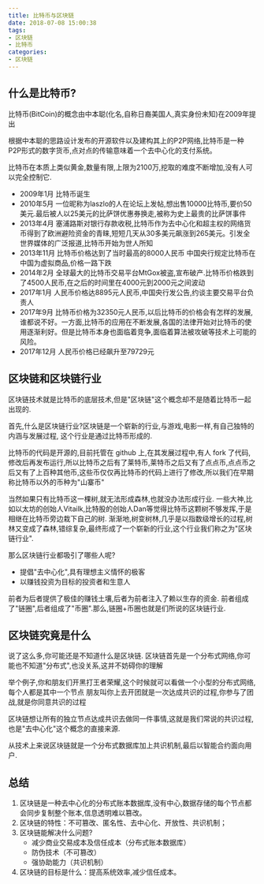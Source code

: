 ```yaml
---
title: 比特币与区块链
date: 2018-07-08 15:00:38
tags:
- 区块链
- 比特币
categories: 
- 区块链
---
```



## 什么是比特币?

比特币(BitCoin)的概念由中本聪(化名,自称日裔美国人,真实身份未知)在2009年提出

根据中本聪的思路设计发布的开源软件以及建构其上的P2P网络,比特币是一种P2P形式的数字货币,点对点的传输意味着一个去中心化的支付系统。

比特币在本质上类似黄金,数量有限,上限为2100万,挖取的难度不断增加,没有人可以完全控制它.
<!-- more -->
* 2009年1月 比特币诞生
* 2010年5月 一位昵称为laszlo的人在论坛上发帖,想出售10000比特币,要价50美元.最后被人以25美元的比萨饼优惠券换走,被称为史上最贵的比萨饼事件
* 2013年4月 塞浦路斯对银行存款收税,比特币作为去中心化和超主权的网络货币得到了欧洲避险资金的青睐,短短几天从30多美元飙涨到265美元。引发全世界媒体的广泛报道,比特币开始为世人所知
* 2013年11月 比特币价格达到了当时最高的8000人民币 中国央行规定比特币在中国为虚拟商品,价格一路下跌
* 2014年2月 全球最大的比特币交易平台MtGox被盗,宣布破产.比特币价格跌到了4500人民币,在之后的时间里在4000元到2000元之间波动
* 2017年1月 人民币价格达8895元人民币,中国央行发公告,约谈主要交易平台负责人
* 2017年9月 比特币价格为32350元人民币,以后比特币的价格会有怎样的发展,谁都说不好。一方面,比特币的应用在不断发展,各国的法律开始对比特币的使用逐渐利好。但是比特币本身也面临着竞争,面临着算法被攻破等技术上可能的风险。
* 2017年12月 人民币价格已经飙升至79729元

## 区块链和区块链行业

区块链技术就是比特币的底层技术,但是"区块链"这个概念却不是随着比特币一起出现的.

首先,什么是区块链行业?区块链是一个崭新的行业,与游戏,电影一样,有自己独特的内涵与发展过程,
这个行业是通过比特币形成的.

比特币的代码是开源的,目前托管在 github 上,在其发展过程中,有人 fork 了代码,修改后再发布运行,所以比特币之后有了莱特币,莱特币之后又有了点点币,点点币之后又有了上百种其他币,这些币仅仅再比特币的代码上进行了修改,所以我们在早期称比特币以外的币种为"山寨币"

当然如果只有比特币这一棵树,就无法形成森林,也就没办法形成行业.
一些大神,比如以太坊的创始人Vitailk,比特股的创始人Dan等觉得比特币这颗树不够发挥,于是相继在比特币旁边栽下自己的树.
渐渐地,树变树林,几乎是以指数级增长的过程,树林又变成了森林,错综复杂,最终形成了一个崭新的行业,这个行业我们称之为"区块链行业".

那么区块链行业都吸引了哪些人呢?

* 提倡"去中心化",具有理想主义情怀的极客
* 以赚钱投资为目标的投资者和生意人

前者为后者提供了极佳的赚钱土壤,后者为前者注入了赖以生存的资金.
前者组成了"链圈",后者组成了"币圈".那么,链圈+币圈也就是们所说的区块链行业.

## 区块链究竟是什么

说了这么多,你可能还是不知道什么是区块链.
区块链首先是一个分布式网络,你可能也不知道"分布式",也没关系,这并不妨碍你的理解

举个例子,你和朋友们开黑打王者荣耀,这个时候就可以看做一个小型的分布式网络,每个人都是其中一个节点
朋友叫你上去开团就是一次达成共识的过程,你参与了团战,就是你同意共识的过程

区块链想让所有的独立节点达成共识去做同一件事情,这就是我们常说的共识过程,也是"去中心化"这个概念的直接来源.

从技术上来说区块链就是一个分布式数据库加上共识机制,最后以智能合约面向用户.

## 总结

1. 区块链是一种去中心化的分布式账本数据库,没有中心,数据存储的每个节点都会同步复制整个账本,信息透明难以篡改。
2. 区块链的特性：不可篡改、匿名性、去中心化、开放性、共识机制；
3. 区块链能解决什么问题?
	* 减少商业交易成本及信任成本（分布式账本数据库）
	* 防伪技术（不可篡改）
	* 强协助能力（共识机制）
4. 区块链的目标是什么：提高系统效率,减少信任成本。
